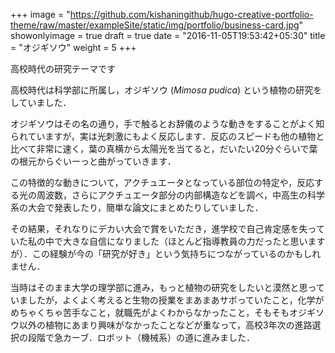+++
image = "https://github.com/kishaningithub/hugo-creative-portfolio-theme/raw/master/exampleSite/static/img/portfolio/business-card.jpg"
showonlyimage = true
draft = true
date = "2016-11-05T19:53:42+05:30"
title = "オジギソウ"
weight = 5
+++

高校時代の研究テーマです
<!--more-->

高校時代は科学部に所属し，オジギソウ (*Mimosa pudica*) という植物の研究をしていました．

オジギソウはその名の通り，手で触るとお辞儀のような動きをすることがよく知られていますが，実は光刺激にもよく反応します．反応のスピードも他の植物と比べて非常に速く，葉の真横から太陽光を当てると，だいたい20分ぐらいで葉の根元からぐいーっと曲がっていきます．

この特徴的な動きについて，アクチュエータとなっている部位の特定や，反応する光の周波数，さらにアクチュエータ部分の内部構造などを調べ，中高生の科学系の大会で発表したり，簡単な論文にまとめたりしていました．

その結果，それなりにデカい大会で賞をいただき，進学校で自己肯定感を失っていた私の中で大きな自信になりました（ほとんど指導教員の力だったと思いますが）．この経験が今の「研究が好き」という気持ちにつながっているのかもしれません．

当時はそのまま大学の理学部に進み，もっと植物の研究をしたいと漠然と思っていましたが，よくよく考えると生物の授業をまあまあサボっていたこと，化学がめちゃくちゃ苦手なこと，就職先がよくわからなかったこと，そもそもオジギソウ以外の植物にあまり興味がなかったことなどが重なって，高校3年次の進路選択の段階で急カーブ．ロボット（機械系）の道に進みました．